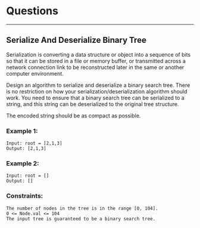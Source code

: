 # Questions

-----------------------
## Serialize And Deserialize Binary Tree

Serialization is converting a data structure or object into a sequence of bits so that it can be stored in a file or memory buffer, or transmitted across a network connection link to be reconstructed later in the same or another computer environment. <br>

Design an algorithm to serialize and deserialize a binary search tree. There is no restriction on how your serialization/deserialization algorithm should work. You need to ensure that a binary search tree can be serialized to a string, and this string can be deserialized to the original tree structure. <br>

The encoded string should be as compact as possible. <br>

### Example 1:
```
Input: root = [2,1,3]
Output: [2,1,3]
```

### Example 2:
```
Input: root = []
Output: []
```

### Constraints:
```
The number of nodes in the tree is in the range [0, 104].
0 <= Node.val <= 104
The input tree is guaranteed to be a binary search tree.
```
